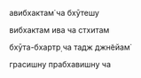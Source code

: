 авибхактам̇ ча бхӯтешу

вибхактам ива ча стхитам

бхӯта-бхартр̣ ча тадж джн̃ейам̇

грасишн̣у прабхавишн̣у ча
